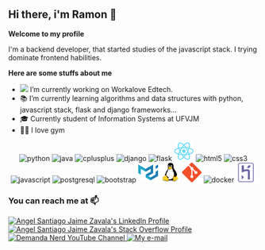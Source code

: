 ## Hi there, i'm Ramon 👋

**Welcome to my profile**

I'm a backend developer, that started studies of the javascript stack. I trying dominate frontend habilities.

**Here are some stuffs about me**

- <img src="https://media.giphy.com/media/WUlplcMpOCEmTGBtBW/giphy.gif" width="30"> I’m currently working on Workalove Edtech.
- 📚 I’m currently learning algorithms and data structures with python, javascript stack, flask and django frameworks...
- 🎓 Currently student of Information Systems at UFVJM
- 🏋️‍♂️ I love gym

<p align="center">
  <img src="https://devicons.github.io/devicon/devicon.git/icons/python/python-original.svg" alt="python" width="40" height="40"/>
  <img src="https://devicons.github.io/devicon/devicon.git/icons/java/java-original-wordmark.svg" alt="java" width="55" height="55"/>
  <img src="https://devicons.github.io/devicon/devicon.git/icons/cplusplus/cplusplus-original.svg" alt="cplusplus" width="40" height="40"/>
  <img src="https://devicons.github.io/devicon/devicon.git/icons/django/django-original.svg" alt="django" width="40" height="40"/>
  <img src="https://www.vectorlogo.zone/logos/pocoo_flask/pocoo_flask-icon.svg" alt="flask" width="40" height="40"/>
  <img src="https://github.com/devicons/devicon/blob/master/icons/react/react-original.svg" alt="react" width="40" height="40"/>
  <img src="https://devicons.github.io/devicon/devicon.git/icons/html5/html5-original-wordmark.svg" alt="html5" width="40" height="40"/> 
  <img src="https://devicons.github.io/devicon/devicon.git/icons/css3/css3-original-wordmark.svg" alt="css3" width="40" height="40"/>
  <img src="https://devicons.github.io/devicon/devicon.git/icons/javascript/javascript-original.svg" alt="javascript" width="40" height="40"/>
  <img src="https://devicons.github.io/devicon/devicon.git/icons/postgresql/postgresql-original-wordmark.svg" alt="postgresql" width="40" height="40"/>
  <img src="https://devicons.github.io/devicon/devicon.git/icons/bootstrap/bootstrap-plain.svg" alt="bootstrap" width="40" height="40"/>
  <img src="https://github.com/devicons/devicon/blob/master/icons/materialui/materialui-original.svg" alt="materialui" width="40" height="40"/>
  <img src="https://github.com/devicons/devicon/blob/master/icons/linux/linux-original.svg" alt="linux" width="40" width="40"/>
  <img src="https://github.com/devicons/devicon/blob/master/icons/git/git-original.svg" alt="vscode" width="40" height="40"/>
  <img src="https://devicons.github.io/devicon/devicon.git/icons/docker/docker-original-wordmark.svg" alt="docker" width="45" height="40"/>
  <img src="https://github.com/devicons/devicon/blob/master/icons/heroku/heroku-original.svg" alt="vscode" width="40" height="40"/>
</p>

### You can reach me at 📫

<p align="left">

  <a href="https://www.linkedin.com/in/ramon-rodrigues-84409b160/">
    <img src="https://www.vectorlogo.zone/logos/linkedin/linkedin-icon.svg" alt="Angel Santiago Jaime Zavala's LinkedIn Profile" height="30" width="30">
  </a>

  <a href="https://stackoverflow.com/users/7151583/ramon-rodrigues">
    <img src="https://www.vectorlogo.zone/logos/stackoverflow/stackoverflow-icon.svg" alt="Angel Santiago Jaime Zavala's Stack Overflow Profile" height="30" width="30">
  </a>
  
  <a href="https://www.youtube.com/channel/UCgYXP-vsscy4n6jEp3FpCBQ">
    <img src="https://www.vectorlogo.zone/logos/youtube/youtube-icon.svg" alt="Demanda Nerd YouTube Channel" height="30" width="30">
  </a>
  <a href="mailto:ramon.srodrigues01@gmail.com">
  <img alt="My e-mail" width="32"       src="https://camo.githubusercontent.com/f53fd6186571866557b804234abf75ab8588d1411fee00ae4a0881846928f16b/68747470733a2f2f7777772e666c617469636f6e2e636f6d2f7376672f7374617469632f69636f6e732f7376672f3332342f3332343132332e737667" data-canonical-src="https://www.flaticon.com/svg/static/icons/svg/324/324123.svg" style="max-width:100%;"></a>
</p>
